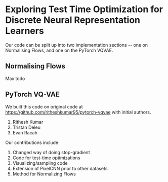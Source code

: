 # Exploring Test Time Optimization for Discrete Neural Representation Learners

Our code can be split up into two implementation sections -- one on Normalising Flows, and one on the PyTorch VQVAE.

## Normalising Flows
Max todo

## PyTorch VQ-VAE 

We built this code on original code at https://github.com/ritheshkumar95/pytorch-vqvae with
initial authors.

1. Rithesh Kumar
2. Tristan Deleu
3. Evan Racah

Our contributions include
1. Changed way of doing stop-gradient
2. Code for test-time optimizations
3. Visualizing/sampling code 
4. Extension of PixelCNN prior to other datasets.
5. Method for Normalizing Flows
